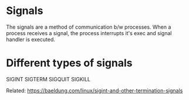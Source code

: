# Signals
The signals are a method of communication b/w processes. When a process receives a signal, the process interrupts it's exec and signal handler is executed.

# Different types of signals
SIGINT SIGTERM SIGQUIT SIGKILL

Related: https://baeldung.com/linux/sigint-and-other-termination-signals

